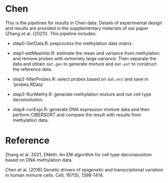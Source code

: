 # Chen

This is the pipelines for results in Chen data. Details of experimental design and results are provided in the supplementary materials of our paper (Zhang et al. (2021)). This pipeline includes:

* step0-GetData.R: preprocess the methylation data matrix.

* step1-estMeanVar.R: estimate the mean and variance from methylation and remove probes with extremely large variance. Then separate the data and obtain ```dat.gen``` to generate mixture and ```dat.est``` to construct the reference data.

* step2-filterProbes.R:  select probes based on ```dat.est``` and save in 'probes.RData'

* step3-RunMethy.R: generate methylation mixture and run cell type deconvolution. 

* step4-runExpr.R: generate DNA expression mixture data and then perform CIBERSORT and compare the result with results from methylation data.

# Reference

Zhang et al. 2021, EMeth: An EM algorithm for cell type decomposition based on DNA methylation data.

Chen et al. (2016) Genetic drivers of epigenetic and transcriptional variation in human immune cells. Cell, 167(5), 1398-1414.

